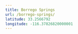 ```yaml
---
title: Borrego Springs
url: /borrego-springs/
latitude: 33.2566792
longitude: -116.37826820000001
---
```

